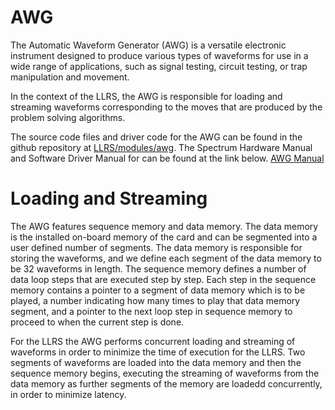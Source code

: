 # AWG
The Automatic Waveform Generator (AWG) is a versatile electronic instrument designed to produce various types of waveforms for use in a wide range of applications, such as signal testing, circuit testing, or trap manipulation and movement. 

In the context of the LLRS, the AWG is responsible for loading and streaming waveforms corresponding to the moves that are produced by the problem solving algorithms. 

The source code files and driver code for the AWG can be found in the github repository at [LLRS/modules/awg](https://github.com/TQT-RAAQS/LLRS/tree/main/modules/awg).
The Spectrum Hardware Manual and Software Driver Manual for can be found at the link below.
[AWG Manual](https://uofwaterloo-my.sharepoint.com/:b:/r/personal/acooperr_uwaterloo_ca/Documents/TQT-RAAQS/Projects%20(URAs)/Caltech/Scripts/createUniformTweezers/2018-05-10%20Create%20uniform%20arrays/createTweezers/SpcmMatlabDriver/m4i_m4x_66xx_manual_english.pdf?csf=1&web=1&e=6Qa8B3)


# Loading and Streaming 
The AWG features sequence memory and data memory.
The data memory is the installed on-board memory of the card and can be segmented into a user defined number of segments. The data memory is responsible for storing the waveforms, and we define each segment of the data memory to be 32 waveforms in length. 
The sequence memory defines a number of data loop steps that are executed step by step. Each step in the sequence memory contains a pointer to a segment of data memory which is to be played, a number indicating how many times to play that data memory segment, and a pointer to the next loop step in sequence memory to proceed to when the current step is done.

For the LLRS the AWG performs concurrent loading and streaming of waveforms in order to minimize the time of execution for the LLRS. Two segments of waveforms are loaded into the data memory and then the sequence memory begins, executing the streaming of waveforms from the data memory as further segments of the memory are loadedd concurrently, in order to minimize latency. 






